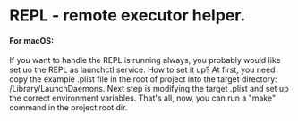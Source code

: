 # REPL - remote executor helper.

#### For macOS:
If you want to handle the REPL is running always, you probably would like set uo the REPL as launchctl service.
How to set it up? At first, you need copy the example .plist file in the root of project into the target directory: /Library/LaunchDaemons.
Next step is modifying the target .plist and set up the correct environment variables.
That's all, now, you can run a "make" command in the project root dir.